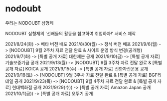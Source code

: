 # nodoubt
우리는 NODOUBT 삼형제

NODOUBT 삼형제의 '선배들의 활동을 참고하여 취업하자!' 서비스 제작

2021/8/24(화) -> 베타 버전 배포
2021/8/30(월) -> 정식 버전 배포
2021/9/6(월) -> [NODOUBT] 9월 2주차 자료 전달 완료 & 사이트 운영 방식 변경(공개형)
2021/9/7(화) -> [특별 공개 자료] 대한제분 공개
2021/9/10(금) -> [특별 공개 자료] 기술보증기금 공개
2021/9/13(월) -> [NODOUBT] 9월 3주차 자료 전달 완료 & [특별 공개 자료] KOICA 공개
2021/9/15(수) -> [특별 공개 자료] 신한자산운용 공개
2021/9/18(토) -> [NODOUBT] 9월 3주차 자료 전달 완료 & [특별 공개 자료] BGF리테일 공개
2021/9/23(목) -> [NODOUBT] 9월 4주차 자료 전달 완료 & [특별 공개 자료] 현대백화점 공개
2021/9/29(수)) -> [특별 공개 자료] Amazon Japan 공개
2021/10/1(금)) -> [특별 공개 자료] 오뚜기 공개